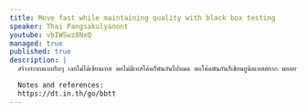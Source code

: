 ```yaml
---
title: Move fast while maintaining quality with black box testing
speaker: Thai Pangsakulyanont
youtube: vbIWSwz8NxQ
managed: true
published: true
description: |
  สร้างระบบแบบรีบๆ เลยไม่ได้เขียนเทส พอไม่มีเทสโค้ดก็พันกันไปหมด พอโค้ดพันกันก็เขียนยูนิตเทสต์ยาก พออยากจะปรับปรุงโค้ดก็ไม่กล้าเพราะกลัวพังเพราะไม่มีเทส ในหัวข้อนี้เลยอยากแชร์แนวคิดและวิธีที่ผมกำลังทดลองใช้อยู่ เพื่อพยายามออกจากลูปนี้ (ไม่รู้จะออกได้ไหมนะ)

  Notes and references:
  https://dt.in.th/go/bbtt
---
```

